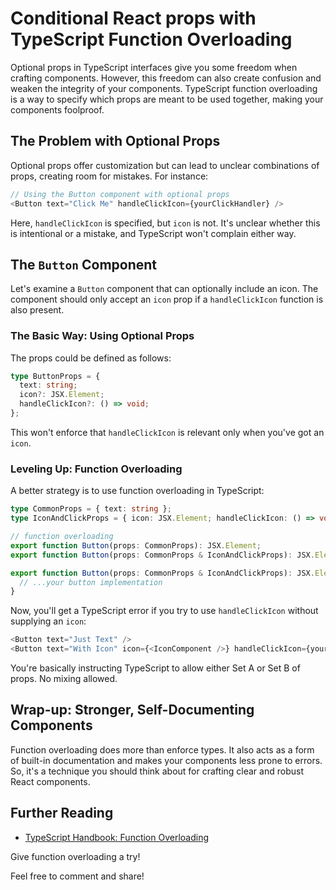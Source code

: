 # Conditional React props with TypeScript Function Overloading

[//]: # 'Keywords: TypeScript, React, function overloading, optional props'
[//]: # 'Description: TypeScript function overloading is a way to specify which props are meant to be used together, making your components foolproof.'

Optional props in TypeScript interfaces give you some freedom when crafting components. However, this freedom can also create confusion and weaken the integrity of your components. TypeScript function overloading is a way to specify which props are meant to be used together, making your components foolproof.

## The Problem with Optional Props

Optional props offer customization but can lead to unclear combinations of props, creating room for mistakes. For instance:

```typescript
// Using the Button component with optional props
<Button text="Click Me" handleClickIcon={yourClickHandler} />
```

Here, `handleClickIcon` is specified, but `icon` is not. It's unclear whether this is intentional or a mistake, and TypeScript won't complain either way.

## The `Button` Component

Let's examine a `Button` component that can optionally include an icon. The component should only accept an `icon` prop if a `handleClickIcon` function is also present.

### The Basic Way: Using Optional Props

The props could be defined as follows:

```typescript
type ButtonProps = {
  text: string;
  icon?: JSX.Element;
  handleClickIcon?: () => void;
};
```

This won't enforce that `handleClickIcon` is relevant only when you've got an `icon`.

### Leveling Up: Function Overloading

A better strategy is to use function overloading in TypeScript:

```typescript
type CommonProps = { text: string };
type IconAndClickProps = { icon: JSX.Element; handleClickIcon: () => void };

// function overloading
export function Button(props: CommonProps): JSX.Element;
export function Button(props: CommonProps & IconAndClickProps): JSX.Element;

export function Button(props: CommonProps & IconAndClickProps): JSX.Element {
  // ...your button implementation
}
```

Now, you'll get a TypeScript error if you try to use `handleClickIcon` without supplying an `icon`:

```typescript
<Button text="Just Text" />
<Button text="With Icon" icon={<IconComponent />} handleClickIcon={yourClickHandler} />
```

You're basically instructing TypeScript to allow either Set A or Set B of props. No mixing allowed.

## Wrap-up: Stronger, Self-Documenting Components

Function overloading does more than enforce types. It also acts as a form of built-in documentation and makes your components less prone to errors. So, it's a technique you should think about for crafting clear and robust React components.

## Further Reading

- [TypeScript Handbook: Function Overloading](https://www.typescriptlang.org/docs/handbook/2/functions.html#function-overloads)

Give function overloading a try!

Feel free to comment and share!
